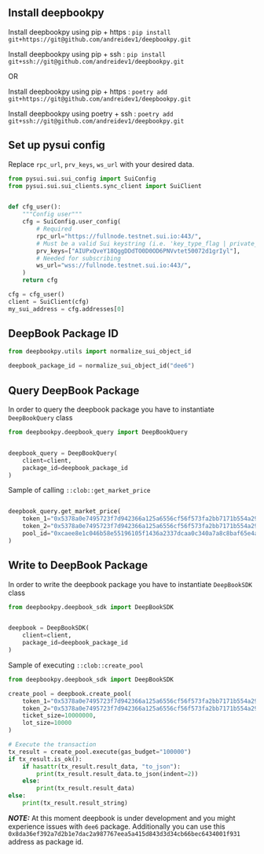 ## Install deepbookpy

Install deepbookpy using pip + https : `pip install git+https://git@github.com/andreidev1/deepbookpy.git`

Install deepbookpy using pip + ssh : `pip install git+ssh://git@github.com/andreidev1/deepbookpy.git`

OR

Install deepbookpy using pip + https : `poetry add git+https://git@github.com/andreidev1/deepbookpy.git`

Install deepbookpy using poetry + ssh : `poetry add git+ssh://git@github.com/andreidev1/deepbookpy.git`

## Set up pysui config
Replace `rpc_url`, `prv_keys`, `ws_url` with your desired data.

```py
from pysui.sui.sui_config import SuiConfig
from pysui.sui.sui_clients.sync_client import SuiClient


def cfg_user():
    """Config user"""
    cfg = SuiConfig.user_config(
        # Required
        rpc_url="https://fullnode.testnet.sui.io:443/",
        # Must be a valid Sui keystring (i.e. 'key_type_flag | private_key_seed' )
        prv_keys=["AIUPxQveY18QggDDdTO0D0OD6PNVvtet50072d1grIyl"],
        # Needed for subscribing
        ws_url="wss://fullnode.testnet.sui.io:443/",
    )
    return cfg

cfg = cfg_user()
client = SuiClient(cfg)
my_sui_address = cfg.addresses[0]
```

## DeepBook Package ID

```py
from deepbookpy.utils import normalize_sui_object_id

deepbook_package_id = normalize_sui_object_id("dee6")

```

## Query DeepBook Package

In order to query the deepbook package you have to instantiate `DeepBookQuery` class

```py
from deepbookpy.deepbook_query import DeepBookQuery


deepbook_query = DeepBookQuery(
    client=client,
    package_id=deepbook_package_id
)
```

Sample of calling `::clob::get_market_price`
```py

deepbook_query.get_market_price(
    token_1="0x5378a0e7495723f7d942366a125a6556cf56f573fa2bb7171b554a2986c4229a::weth::WETH",
    token_2="0x5378a0e7495723f7d942366a125a6556cf56f573fa2bb7171b554a2986c4229a::usdt::USDT",
    pool_id="0xcaee8e1c046b58e55196105f1436a2337dcaa0c340a7a8c8baf65e4afb8823a4"
)

```

## Write to DeepBook Package

In order to write the deepbook package you have to instantiate `DeepBookSDK` class

```py
from deepbookpy.deepbook_sdk import DeepBookSDK


deepbook = DeepBookSDK(
    client=client,
    package_id=deepbook_package_id
)
```

Sample of executing `::clob::create_pool`

```py
from deepbookpy.deepbook_sdk import DeepBookSDK

create_pool = deepbook.create_pool(
    token_1="0x5378a0e7495723f7d942366a125a6556cf56f573fa2bb7171b554a2986c4229a::weth::WETH",
    token_2="0x5378a0e7495723f7d942366a125a6556cf56f573fa2bb7171b554a2986c4229a::usdt::USDT",
    ticket_size=10000000,
    lot_size=10000
)

# Execute the transaction
tx_result = create_pool.execute(gas_budget="100000")
if tx_result.is_ok():
    if hasattr(tx_result.result_data, "to_json"):
        print(tx_result.result_data.to_json(indent=2))
    else:
        print(tx_result.result_data)
else:
    print(tx_result.result_string)
```

**_NOTE:_**  At this moment deepbook is under development and you might experience issues with `dee6` package. Additionally you can use this `0x8da36ef392a7d2b1e7dac2a987767eea5a415d843d3d34cb66bec6434001f931` address as package id.
